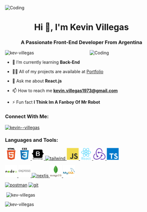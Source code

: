 <img align="center" width="1000" height="325" alt="Coding" src="https://media2.giphy.com/media/l4EpkVLqUj8BI7OV2/giphy.gif?cid=ecf05e47lvfhzjea63v8rcedkc15w5v7ykztq8xxmhzhiusy&ep=v1_gifs_search&rid=giphy.gif&ct=g"/>
<h1 align="center">Hi 👋, I'm Kevin Villegas</h1> 
<h3 align="center">A Passionate Front-End Developer From Argentina</h3>
<img align="right" alt="Coding" width="225" src="https://media1.giphy.com/media/v1.Y2lkPTc5MGI3NjExemUxYnkyY2lzbXBrM3o4dnQxa2JkM3d3emk3MDZva3FjMXZxZDBucCZlcD12MV9pbnRlcm5hbF9naWZfYnlfaWQmY3Q9Zw/W3klTgJuKy5vymEoe7/giphy.gif"/>

<p align="left"> <img src="https://komarev.com/ghpvc/?username=kev-villegas&label=Profile%20views&color=0e75b6&style=flat" alt="kev-villegas" /> </p>

- 🌱 I’m currently learning **Back-End**

- 👨‍💻 All of my projects are available at <a target="_blank" href="https://personal-portfolio-alpha-henna.vercel.app/">Portfolio</a>

- 💬 Ask me about **React.js**

- 📫 How to reach me **kevin.villegas1973@gmail.com**

- ⚡ Fun fact **I Think Im A Fanboy Of Mr Robot**

<h3 align="left">Connect With Me:</h3>
<p align="left">
<a href="https://linkedin.com/in/kevin--villegas" target="blank"><img align="center" src="https://raw.githubusercontent.com/rahuldkjain/github-profile-readme-generator/master/src/images/icons/Social/linked-in-alt.svg" alt="kevin--villegas" height="30" width="40" /></a>
</p>

<h3 align="left">Languages and Tools:</h3>
<p align="left"><a href="https://www.w3.org/html/" target="_blank" rel="noreferrer"> <img src="https://raw.githubusercontent.com/devicons/devicon/master/icons/html5/html5-original-wordmark.svg" alt="html5" width="40" height="40"/></a>   <a href="https://www.w3schools.com/css/" target="_blank" rel="noreferrer"> <img src="https://raw.githubusercontent.com/devicons/devicon/master/icons/css3/css3-original-wordmark.svg" alt="css3" width="40" height="40"/> </a>  <a href="https://getbootstrap.com" target="_blank" rel="noreferrer"> <img src="https://raw.githubusercontent.com/devicons/devicon/master/icons/bootstrap/bootstrap-plain-wordmark.svg" alt="bootstrap" width="40" height="35"/> </a> <a href="https://tailwindcss.com/" target="_blank" rel="noreferrer"> <img src="https://www.vectorlogo.zone/logos/tailwindcss/tailwindcss-icon.svg" alt="tailwind" width="40" height="40"/> </a>  <a href="https://developer.mozilla.org/en-US/docs/Web/JavaScript" target="_blank" rel="noreferrer"> <img src="https://raw.githubusercontent.com/devicons/devicon/master/icons/javascript/javascript-original.svg" alt="javascript" width="40" height="40"/> <a href="https://reactjs.org/" target="_blank" rel="noreferrer"> <img src="https://raw.githubusercontent.com/devicons/devicon/master/icons/react/react-original-wordmark.svg" alt="react" width="40" height="40"/> </a> <a href="https://redux.js.org" target="_blank" rel="noreferrer"> <img src="https://raw.githubusercontent.com/devicons/devicon/master/icons/redux/redux-original.svg" alt="redux" width="40" height="40"/> </a>  <a href="https://www.typescriptlang.org/" target="_blank" rel="noreferrer"> <img src="https://raw.githubusercontent.com/devicons/devicon/master/icons/typescript/typescript-original.svg" alt="typescript" width="40" height="40"/> </a>
  
<a href="https://nodejs.org" target="_blank" rel="noreferrer"> <img src="https://raw.githubusercontent.com/devicons/devicon/master/icons/nodejs/nodejs-original-wordmark.svg" alt="nodejs" width="40" height="40"/> </a> <a href="https://expressjs.com" target="_blank" rel="noreferrer"> <img src="https://raw.githubusercontent.com/devicons/devicon/master/icons/express/express-original-wordmark.svg" alt="express" width="40" height="40"/> </a> <a href="https://nextjs.org/" target="_blank" rel="noreferrer"> <img src="https://cdn.worldvectorlogo.com/logos/nextjs-2.svg" alt="nextjs" width="40" height="40"/> </a> <a href="https://www.mongodb.com/" target="_blank" rel="noreferrer"> <img src="https://raw.githubusercontent.com/devicons/devicon/master/icons/mongodb/mongodb-original-wordmark.svg" alt="mongodb" width="40" height="40"/> </a> <a href="https://www.mysql.com/" target="_blank" rel="noreferrer"> <img src="https://raw.githubusercontent.com/devicons/devicon/master/icons/mysql/mysql-original-wordmark.svg" alt="mysql" width="40" height="40"/> </a> 
  
<a href="https://postman.com" target="_blank" rel="noreferrer"> <img src="https://www.vectorlogo.zone/logos/getpostman/getpostman-icon.svg" alt="postman" width="40" height="40"/></a> <a href="https://git-scm.com/" target="_blank" rel="noreferrer"> <img src="https://www.vectorlogo.zone/logos/git-scm/git-scm-icon.svg" alt="git" width="40" height="40"/> </a>  </p>

<p>&nbsp;<img align="center" src="https://github-readme-stats.vercel.app/api?username=kev-villegas&show_icons=true&locale=en" alt="kev-villegas" /></p>
<p><img align="left" src="https://github-readme-stats.vercel.app/api/top-langs?username=kev-villegas&show_icons=true&locale=en&layout=compact" alt="kev-villegas" /></p>





